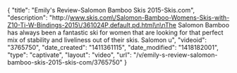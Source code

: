 {
    "title": "Emily's Review-Salomon Bamboo Skis 2015-Skis.com",
    "description": "http:\/\/www.skis.com\/Salomon-Bamboo-Womens-Skis-with-Z10-Ti-W-Bindings-2015\/361024P,default,pd.html\n\nThe Salomon Bamboo has always been a fantastic ski for women that are looking for that perfect mix of stability and liveliness out of their skis. Salomon u",
    "videoid": "3765750",
    "date_created": "1411361115",
    "date_modified": "1418182001",
    "type": "captivate",
    "layout": "video",
    "url": "\/v\/emily-s-review-salomon-bamboo-skis-2015-skis-com\/3765750"
}